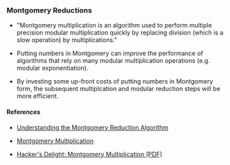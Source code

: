 ### Montgomery Reductions

* "Montgomery multiplication is an algorithm used to perform multiple precision modular multiplication quickly by replacing division (which is a slow operation) by multiplications."

* Putting numbers in Montgomery can improve the performance of algorithms that rely on many modular multiplication operations (e.g. modular exponentiation).

* By investing some up-front costs of putting numbers in Montgomery form, the subsequent multiplcation and modular reduction steps will be more efficient.

#### References

* [Understanding the Montgomery Reduction Algorithm](http://alicebob.cryptoland.net/understanding-the-montgomery-reduction-algorithm/)

* [Montgomery Multiplication](http://www.mersennewiki.org/index.php/Montgomery_multiplication)
 
* [Hacker's Delight: Montgomery Multiplication (PDF)](http://www.hackersdelight.org/MontgomeryMultiplication.pdf)
